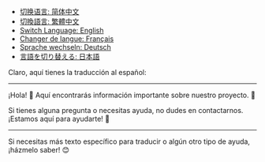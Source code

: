 - [切换语言: 简体中文](/README.md)
- [切換語言: 繁體中文](/README/README_繁体中文.md)
- [Switch Language: English](/README/README_English.md)
- [Changer de langue: Français](/README/README_Français.md)
- [Sprache wechseln: Deutsch](/README/README_Deutsch.md)
- [言語を切り替える: 日本語](/README/README_日本語.md)

Claro, aquí tienes la traducción al español:

---

¡Hola! 👋 Aquí encontrarás información importante sobre nuestro proyecto. 🚀 

Si tienes alguna pregunta o necesitas ayuda, no dudes en contactarnos. ¡Estamos aquí para ayudarte! 💬

---

Si necesitas más texto específico para traducir o algún otro tipo de ayuda, ¡házmelo saber! 😊